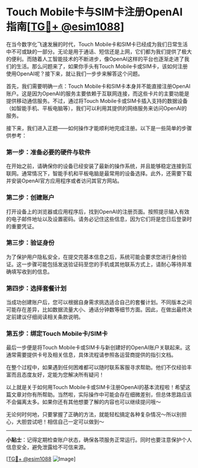 # Touch Mobile卡与SIM卡注册OpenAI指南[[TG💪+ @esim1088](https://t.me/s/esim1088)]

在当今数字化飞速发展的时代，Touch Mobile卡和SIM卡已经成为我们日常生活中不可或缺的一部分。无论是用于通话、短信还是上网，它们都为我们提供了极大的便利。而随着人工智能技术的不断进步，像OpenAI这样的平台也逐渐走进了我们的生活。那么问题来了，如果你手头有Touch Mobile卡或SIM卡，该如何注册使用OpenAI呢？接下来，就让我们一步步来解答这个问题。

首先，我们需要明确一点：Touch Mobile卡和SIM卡本身并不能直接注册OpenAI账户。这是因为OpenAI的服务主要依赖于互联网连接，而这些卡片的主要功能是提供移动通信服务。不过，通过将Touch Mobile卡或SIM卡插入支持的数据设备（如智能手机、平板电脑等），我们可以利用其提供的网络服务来访问OpenAI的服务。

接下来，我们进入正题——如何操作才能顺利地完成注册。以下是一些简单的步骤供参考：

### 第一步：准备必要的硬件与软件

在开始之前，请确保你的设备已经安装了最新的操作系统，并且能够稳定连接到互联网。通常情况下，智能手机和平板电脑是最常用的设备选择。此外，还需要下载并安装OpenAI官方应用程序或者访问其官方网站。

### 第二步：创建账户

打开设备上的浏览器或应用程序后，找到OpenAI的注册页面。按照提示输入有效的电子邮件地址以及设置密码。请务必记住这些信息，因为它们将是您日后登录时的重要凭证。

### 第三步：验证身份

为了保护用户隐私安全，在提交完基本信息之后，系统可能会要求您进行身份验证。这一步骤可能包括发送验证码至您的手机或其他联系方式上，请耐心等待并准确填写收到的信息。

### 第四步：选择套餐计划

当成功创建账户后，您可以根据自身需求挑选适合自己的套餐计划。不同版本之间可能存在差异，比如数据流量大小、通话分钟数等细节方面。因此，在做出最终决定前建议仔细阅读相关条款说明。

### 第五步：绑定Touch Mobile卡/SIM卡

最后一步便是将Touch Mobile卡或SIM卡与新创建好的OpenAI账户关联起来。这通常需要提供卡号及相关信息，具体流程请参照各运营商提供的指引文档。

在整个过程中，如果遇到任何困难都可以随时联系客服寻求帮助。他们不仅经验丰富而且态度友好，定能为您解决所有疑问！

以上就是关于如何用Touch Mobile卡或SIM卡注册OpenAI的基本流程啦！希望这篇文章对你有所帮助。当然啦，实际操作中可能会存在细微差别，但总体思路应该不会偏离太多。如果你还有其他想要了解的内容也可以继续提问哦～

无论何时何地，只要掌握了正确的方法，就能轻松搞定各种复杂情况～所以别担心，大胆尝试吧！相信自己一定可以做到～

---

**小贴士**：记得定期检查账户状态，确保各项服务正常运行。同时也要注意保护个人信息安全，避免泄露给不可信来源。

[[TG💪+ @esim1088](https://t.me/s/esim1088) ![Image](https://i.postimg.cc/4NQfJmqS/Snipaste-2025-05-13-00-14-12.png)]